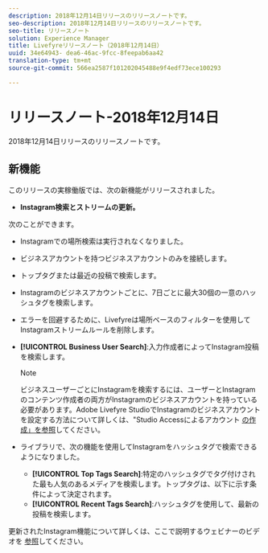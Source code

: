 ```yaml
---
description: 2018年12月14日リリースのリリースノートです。
seo-description: 2018年12月14日リリースのリリースノートです。
seo-title: リリースノート
solution: Experience Manager
title: Livefyreリリースノート（2018年12月14日）
uuid: 34e64943- dea6-46ac-9fcc-8feepab6aa42
translation-type: tm+mt
source-git-commit: 566ea2587f101202045488e9f4edf73ece100293

---
```



# リリースノート-2018年12月14日

2018年12月14日リリースのリリースノートです。

## 新機能

このリリースの実稼働版では、次の新機能がリリースされました。

* **Instagram検索とストリームの更新。**

次のことができます。

* Instagramでの場所検索は実行されなくなりました。
* ビジネスアカウントを持つビジネスアカウントのみを接続します。
* トップタグまたは最近の投稿で検索します。
* Instagramのビジネスアカウントごとに、7日ごとに最大30個の一意のハッシュタグを検索します。

* エラーを回避するために、Livefyreは場所ベースのフィルターを使用してInstagramストリームルールを削除します。
* **[!UICONTROL Business User Search]**:入力作成者によってInstagram投稿を検索します。

   >[!NOTE]
   >
   >ビジネスユーザーごとにInstagramを検索するには、ユーザーとInstagramのコンテンツ作成者の両方がInstagramのビジネスアカウントを持っている必要があります。Adobe Livefyre StudioでInstagramのビジネスアカウントを設定する方法について詳しくは、"Studio Accessによるアカウント [の作成」を参照](/help/using/c-users-creating-accounts-with-studio-access/t-configure-social-accout-instagram/c-about-instagram-accounts.md#c_about_instagram_accounts)してください。

* ライブラリで、次の機能を使用してInstagramをハッシュタグで検索できるようになりました。

   * **[!UICONTROL Top Tags Search]**:特定のハッシュタグでタグ付けされた最も人気のあるメディアを検索します。トップタグは、以下に示す条件によって決定されます。 [](https://developers.facebook.com/docs/instagram-api/reference/hashtag/top-media)
   * **[!UICONTROL Recent Tags Search]**:ハッシュタグを使用して、最新の投稿を検索します。

更新されたInstagram機能について詳しくは、ここで説明するウェビナーのビデオを [参照](https://youtu.be/wRkGc3obaOA)してください。
